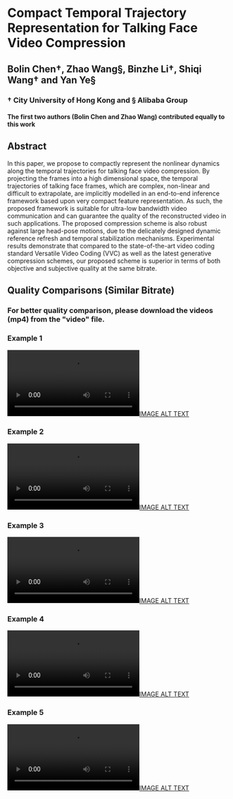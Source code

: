 # Compact Temporal Trajectory Representation for Talking Face Video Compression

## Bolin Chen&dagger;, Zhao Wang&sect;, Binzhe Li&dagger;, Shiqi Wang&dagger; and Yan Ye&sect;

### &dagger; City University of Hong Kong and &sect; Alibaba Group

#### The first two authors (Bolin Chen and Zhao Wang) contributed equally to this work

## Abstract

In this paper, we propose to compactly represent the nonlinear dynamics along the temporal trajectories for talking face video compression. By projecting the frames into a high dimensional space, the temporal trajectories of talking face frames, which are complex, non-linear and difficult to extrapolate, are implicitly modelled in an end-to-end inference framework based upon very compact feature representation. As such, the proposed framework is suitable for ultra-low bandwidth video communication and can guarantee the quality of the reconstructed video in such applications. The proposed compression scheme is also robust against large head-pose motions, due to the delicately designed dynamic reference refresh and temporal stabilization mechanisms. Experimental results demonstrate that compared to the state-of-the-art video coding standard Versatile Video Coding (VVC) as well as the latest generative compression schemes, our proposed scheme is superior in terms of both objective and subjective quality at the same bitrate.

## Quality Comparisons (Similar Bitrate)

### For better quality comparison, please download the videos (mp4) from the "video" file.

### Example 1

[![IMAGE ALT TEXT](https://user-images.githubusercontent.com/80899378/195520658-a6523e1b-dcdb-4be7-ad17-b7873eb9d26c.mp4)](https://user-images.githubusercontent.com/80899378/195520658-a6523e1b-dcdb-4be7-ad17-b7873eb9d26c.mp4)


### Example 2

[![IMAGE ALT TEXT](https://user-images.githubusercontent.com/80899378/195520422-9b9b6707-6462-4cb6-9d68-69c21d177c7b.mp4)](https://user-images.githubusercontent.com/80899378/195520422-9b9b6707-6462-4cb6-9d68-69c21d177c7b.mp4)

### Example 3

[![IMAGE ALT TEXT](https://user-images.githubusercontent.com/80899378/195520569-6b8d6448-4b5a-4163-8a34-39fb1c9e5f87.mp4)](https://user-images.githubusercontent.com/80899378/195520569-6b8d6448-4b5a-4163-8a34-39fb1c9e5f87.mp4)

### Example 4

[![IMAGE ALT TEXT](https://user-images.githubusercontent.com/80899378/195520584-253b4920-5e1b-441f-8bfd-b559c1a71d07.mp4)](https://user-images.githubusercontent.com/80899378/195520584-253b4920-5e1b-441f-8bfd-b559c1a71d07.mp4
)

### Example 5

[![IMAGE ALT TEXT](https://user-images.githubusercontent.com/80899378/195520593-93c9c358-4aad-45e1-ac36-1b664d1b2f83.mp4)](https://user-images.githubusercontent.com/80899378/195520593-93c9c358-4aad-45e1-ac36-1b664d1b2f83.mp4)


